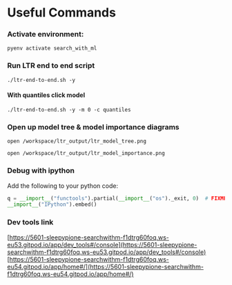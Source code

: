 # Useful Commands


### Activate environment:

`pyenv activate search_with_ml`

### Run LTR end to end script

`./ltr-end-to-end.sh -y`

#### With quantiles click model

`./ltr-end-to-end.sh -y -m 0 -c quantiles`

### Open up model tree & model importance diagrams

`open /workspace/ltr_output/ltr_model_tree.png`

`open /workspace/ltr_output/ltr_model_importance.png`

### Debug with ipython

Add the following to your python code:

```python
q = __import__("functools").partial(__import__("os")._exit, 0)  # FIXME
__import__("IPython").embed() 
```

### Dev tools link

[https://5601-sleepypione-searchwithm-f1dtrg60foq.ws-eu53.gitpod.io/app/dev_tools#/console](https://5601-sleepypione-searchwithm-f1dtrg60foq.ws-eu53.gitpod.io/app/dev_tools#/console)
[https://5601-sleepypione-searchwithm-f1dtrg60foq.ws-eu54.gitpod.io/app/home#/](https://5601-sleepypione-searchwithm-f1dtrg60foq.ws-eu54.gitpod.io/app/home#/)
